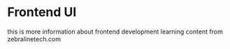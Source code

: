 # Frontend UI

this is more information about frontend development learning content from zebralinetech.com